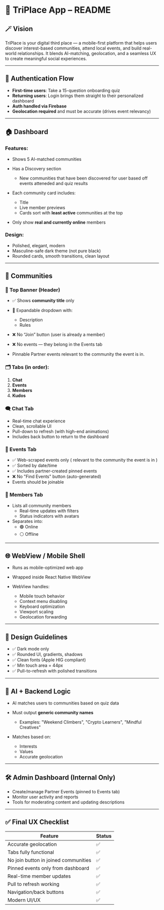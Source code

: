 # 📱 TriPlace App – README

## 🪄 Vision

TriPlace is your digital third place — a mobile-first platform that helps users discover interest-based communities, attend local events, and build real-world relationships. It blends AI-matching, geolocation, and a seamless UX to create meaningful social experiences.

---

## 🔐 Authentication Flow

* **First-time users**: Take a 15-question onboarding quiz
* **Returning users**: Login brings them straight to their personalized dashboard
* **Auth handled via Firebase**
* **Geolocation required** and must be accurate (drives event relevancy)

---

## 🏠 Dashboard

### Features:

* Shows 5 AI-matched communities
* Has a Discovery section
  * New communities that have been discovered for user based off events atteneded and quiz results
* Each community card includes:

  * Title
  * Live member previews
  * Cards sort with **least active** communities at the top
* Only show **real and currently online** members

### Design:

* Polished, elegant, modern
* Masculine-safe dark theme (not pure black)
* Rounded cards, smooth transitions, clean layout

---

## 👥 Communities

### 🧭 Top Banner (Header)

* ✅ Shows **community title** only
* 🔽 Expandable dropdown with:

  * Description
  * Rules
* ❌ No “Join” button (user is already a member)
* ❌ No events — they belong in the Events tab
* Pinnable Partner events relevant to the community the event is in. 

### 🗂️ Tabs (in order):

1. **Chat**
2. **Events**
3. **Members**
4. **Kudos**

### 🗨️ Chat Tab

* Real-time chat experience
* Clean, scrollable UI
* Pull-down to refresh (with high-end animations)
* Includes back button to return to the dashboard

### 📅 Events Tab

* ✅ Web-scraped events only ( relevant to the community the event is in )
* ✅ Sorted by date/time
* ✅ Includes partner-created pinned events
* ❌ No "Find Events" button (auto-generated)
* Events should be joinable 

### 👥 Members Tab

* Lists all community members
    * Real-time updates with filters
    * Status indicators with avatars
* Separates into:
  * 🟢 Online
  * ⚪ Offline

---

## 🌐 WebView / Mobile Shell

* Runs as mobile-optimized web app
* Wrapped inside React Native WebView
* WebView handles:

  * Mobile touch behavior
  * Context menu disabling
  * Keyboard optimization
  * Viewport scaling
  * Geolocation forwarding

---

## 🎨 Design Guidelines

* ✅ Dark mode only
* ✅ Rounded UI, gradients, shadows
* ✅ Clean fonts (Apple HIG compliant)
* ✅ Min touch area = 44px
* ✅ Pull-to-refresh with polished transitions

---

## 🧠 AI + Backend Logic

* AI matches users to communities based on quiz data
* Must output **generic community names**

  * Examples: "Weekend Climbers", "Crypto Learners", "Mindful Creatives"
* Matches based on:

  * Interests
  * Values
  * Accurate geolocation

---

## 🛠️ Admin Dashboard (Internal Only)

* Create/manage Partner Events (pinned to Events tab)
* Monitor user activity and reports
* Tools for moderating content and updating descriptions

---

## ✅ Final UX Checklist

| Feature                              | Status |
| ------------------------------------ | ------ |
| Accurate geolocation                 | ✅      |
| Tabs fully functional                | ✅      |
| No join button in joined communities | ✅      |
| Pinned events only from dashboard    | ✅      |
| Real-time member updates             | ✅      |
| Pull to refresh working              | ✅      |
| Navigation/back buttons              | ✅      |
| Modern UI/UX                         | ✅      |
